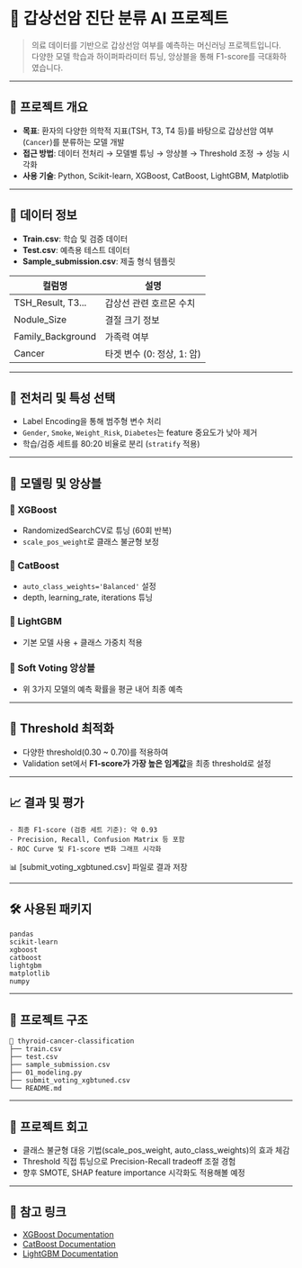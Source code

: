 # 🧠 갑상선암 진단 분류 AI 프로젝트

> 의료 데이터를 기반으로 갑상선암 여부를 예측하는 머신러닝 프로젝트입니다.  
> 다양한 모델 학습과 하이퍼파라미터 튜닝, 앙상블을 통해 F1-score를 극대화하였습니다.

---

## 📌 프로젝트 개요

- **목표**: 환자의 다양한 의학적 지표(TSH, T3, T4 등)를 바탕으로 갑상선암 여부(`Cancer`)를 분류하는 모델 개발
- **접근 방법**: 데이터 전처리 → 모델별 튜닝 → 앙상블 → Threshold 조정 → 성능 시각화
- **사용 기술**: Python, Scikit-learn, XGBoost, CatBoost, LightGBM, Matplotlib

---

## 🧾 데이터 정보

- **Train.csv**: 학습 및 검증 데이터
- **Test.csv**: 예측용 테스트 데이터
- **Sample_submission.csv**: 제출 형식 템플릿

| 컬럼명            | 설명                        |
|------------------|-----------------------------|
| TSH_Result, T3... | 갑상선 관련 호르몬 수치     |
| Nodule_Size      | 결절 크기 정보               |
| Family_Background| 가족력 여부                  |
| Cancer           | 타겟 변수 (0: 정상, 1: 암)  |

---

## 🔧 전처리 및 특성 선택

- Label Encoding을 통해 범주형 변수 처리
- `Gender`, `Smoke`, `Weight_Risk`, `Diabetes`는 feature 중요도가 낮아 제거
- 학습/검증 세트를 80:20 비율로 분리 (`stratify` 적용)

---

## 🤖 모델링 및 앙상블

### 🎯 XGBoost
- RandomizedSearchCV로 튜닝 (60회 반복)
- `scale_pos_weight`로 클래스 불균형 보정

### 🎯 CatBoost
- `auto_class_weights='Balanced'` 설정
- depth, learning_rate, iterations 튜닝

### 🎯 LightGBM
- 기본 모델 사용 + 클래스 가중치 적용

### 🧩 Soft Voting 앙상블
- 위 3가지 모델의 예측 확률을 평균 내어 최종 예측

---

## 🎯 Threshold 최적화

- 다양한 threshold(0.30 ~ 0.70)를 적용하여
- Validation set에서 **F1-score가 가장 높은 임계값**을 최종 threshold로 설정

---

## 📈 결과 및 평가

```text
- 최종 F1-score (검증 세트 기준): 약 0.93
- Precision, Recall, Confusion Matrix 등 포함
- ROC Curve 및 F1-score 변화 그래프 시각화
```

📊 [submit_voting_xgbtuned.csv] 파일로 결과 저장

---

## 🛠 사용된 패키지

```text
pandas
scikit-learn
xgboost
catboost
lightgbm
matplotlib
numpy
```

---

## 📎 프로젝트 구조

```
📁 thyroid-cancer-classification
├── train.csv
├── test.csv
├── sample_submission.csv
├── 01_modeling.py
├── submit_voting_xgbtuned.csv
└── README.md
```

---

## 📝 프로젝트 회고

- 클래스 불균형 대응 기법(scale_pos_weight, auto_class_weights)의 효과 체감
- Threshold 직접 튜닝으로 Precision-Recall tradeoff 조절 경험
- 향후 SMOTE, SHAP feature importance 시각화도 적용해볼 예정

---

## 🔗 참고 링크

- [XGBoost Documentation](https://xgboost.readthedocs.io/)
- [CatBoost Documentation](https://catboost.ai/)
- [LightGBM Documentation](https://lightgbm.readthedocs.io/)

